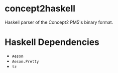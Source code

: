 # concept2haskell
Haskell parser of the Concept2 PM5's binary format.

# Haskell Dependencies
* `Aeson`
* `Aeson.Pretty`
* `tz`